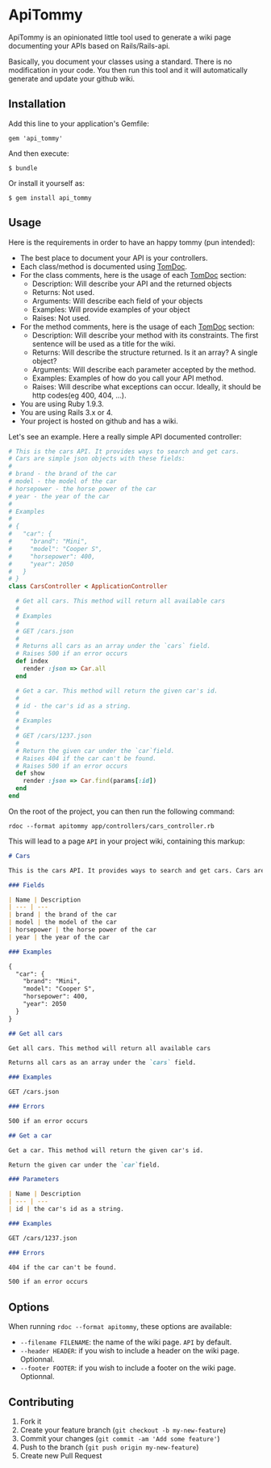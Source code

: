 # ApiTommy

ApiTommy is an opinionated little tool used to generate a wiki page documenting your APIs based on Rails/Rails-api.

Basically, you document your classes using a standard. There is no modification in your code.
You then run this tool and it will automatically generate and update your github wiki.

## Installation

Add this line to your application's Gemfile:

    gem 'api_tommy'

And then execute:

    $ bundle

Or install it yourself as:

    $ gem install api_tommy

## Usage

Here is the requirements in order to have an happy tommy (pun intended):

* The best place to document your API is your controllers.
* Each class/method is documented using [TomDoc](http://tomdoc.org/).
* For the class comments, here is the usage of each [TomDoc](http://tomdoc.org/) section:
  * Description: Will describe your API and the returned objects
  * Returns: Not used.
  * Arguments: Will describe each field of your objects
  * Examples: Will provide examples of your object
  * Raises: Not used.
* For the method comments, here is the usage of each [TomDoc](http://tomdoc.org/) section:
  * Description: Will describe your method with its constraints. The first sentence will be used
    as a title for the wiki.
  * Returns: Will describe the structure returned. Is it an array? A single object?
  * Arguments: Will describe each parameter accepted by the method.
  * Examples: Examples of how do you call your API method.
  * Raises: Will describe what exceptions can occur. Ideally, it should be http codes(eg 400, 404, ...).
* You are using Ruby 1.9.3.
* You are using Rails 3.x or 4.
* Your project is hosted on github and has a wiki.

Let's see an example. Here a really simple API documented controller:

```ruby
# This is the cars API. It provides ways to search and get cars.
# Cars are simple json objects with these fields:
#
# brand - the brand of the car
# model - the model of the car
# horsepower - the horse power of the car
# year - the year of the car
#
# Examples
#
# {
#   "car": {
#     "brand": "Mini",
#     "model": "Cooper S",
#     "horsepower": 400,
#     "year": 2050
#   }
# }
class CarsController < ApplicationController

  # Get all cars. This method will return all available cars
  #
  # Examples
  #
  # GET /cars.json
  #
  # Returns all cars as an array under the `cars` field.
  # Raises 500 if an error occurs
  def index
    render :json => Car.all
  end

  # Get a car. This method will return the given car's id.
  #
  # id - the car's id as a string.
  #
  # Examples
  #
  # GET /cars/1237.json
  #
  # Return the given car under the `car`field.
  # Raises 404 if the car can't be found.
  # Raises 500 if an error occurs
  def show
    render :json => Car.find(params[:id])
  end
end
```

On the root of the project, you can then run the following command:
```
rdoc --format apitommy app/controllers/cars_controller.rb
```

This will lead to a page ```API``` in your project wiki, containing this markup:
```markdown
# Cars

This is the cars API. It provides ways to search and get cars. Cars are simple json objects with these fields:

### Fields

| Name | Description
| --- | ---
| brand | the brand of the car
| model | the model of the car
| horsepower | the horse power of the car
| year | the year of the car

### Examples

{
  "car": {
    "brand": "Mini",
    "model": "Cooper S",
    "horsepower": 400,
    "year": 2050
  }
}

## Get all cars

Get all cars. This method will return all available cars

Returns all cars as an array under the `cars` field.

### Examples

GET /cars.json

### Errors

500 if an error occurs

## Get a car

Get a car. This method will return the given car's id.

Return the given car under the `car`field.

### Parameters

| Name | Description
| --- | ---
| id | the car's id as a string.

### Examples

GET /cars/1237.json

### Errors

404 if the car can't be found.

500 if an error occurs
```

## Options

When running ```rdoc --format apitommy```, these options are available:
* ```--filename FILENAME```: the name of the wiki page. ```API``` by default.
* ```--header HEADER```: if you wish to include a header on the wiki page. Optionnal.
* ```--footer FOOTER```: if you wish to include a footer on the wiki page. Optionnal.

## Contributing

1. Fork it
2. Create your feature branch (`git checkout -b my-new-feature`)
3. Commit your changes (`git commit -am 'Add some feature'`)
4. Push to the branch (`git push origin my-new-feature`)
5. Create new Pull Request